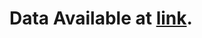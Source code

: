 # Data Available at [link](https://drive.google.com/file/d/1QH9VaPjMOb8V-uaFDeoug2bBWg14aWTz/view?usp=sharing).
